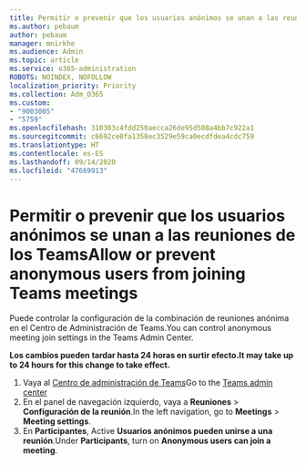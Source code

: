 ```yaml
---
title: Permitir o prevenir que los usuarios anónimos se unan a las reuniones de los Teams
ms.author: pebaum
author: pebaum
manager: mnirkhe
ms.audience: Admin
ms.topic: article
ms.service: o365-administration
ROBOTS: NOINDEX, NOFOLLOW
localization_priority: Priority
ms.collection: Adm_O365
ms.custom:
- "9003005"
- "5759"
ms.openlocfilehash: 310303c4fdd250aecca26de95d508a4bb7c922a1
ms.sourcegitcommit: c6692ce0fa1358ec3529e59ca0ecdfdea4cdc759
ms.translationtype: HT
ms.contentlocale: es-ES
ms.lasthandoff: 09/14/2020
ms.locfileid: "47669913"
---
```

# <a name="allow-or-prevent-anonymous-users-from-joining-teams-meetings"></a><span data-ttu-id="4d943-102">Permitir o prevenir que los usuarios anónimos se unan a las reuniones de los Teams</span><span class="sxs-lookup"><span data-stu-id="4d943-102">Allow or prevent anonymous users from joining Teams meetings</span></span>

<span data-ttu-id="4d943-103">Puede controlar la configuración de la combinación de reuniones anónima en el Centro de Administración de Teams.</span><span class="sxs-lookup"><span data-stu-id="4d943-103">You can control anonymous meeting join settings in the Teams Admin Center.</span></span>

<span data-ttu-id="4d943-104">**Los cambios pueden tardar hasta 24 horas en surtir efecto.**</span><span class="sxs-lookup"><span data-stu-id="4d943-104">**It may take up to 24 hours for this change to take effect.**</span></span>

1.  <span data-ttu-id="4d943-105">Vaya al [Centro de administración de Teams](https://admin.teams.microsoft.com)</span><span class="sxs-lookup"><span data-stu-id="4d943-105">Go to the [Teams admin center](https://admin.teams.microsoft.com)</span></span>
2.  <span data-ttu-id="4d943-106">En el panel de navegación izquierdo, vaya a **Reuniones**  >  **Configuración de la reunión**.</span><span class="sxs-lookup"><span data-stu-id="4d943-106">In the left navigation, go to  **Meetings**  >  **Meeting settings**.</span></span>
3.  <span data-ttu-id="4d943-107">En **Participantes**, Active **Usuarios anónimos pueden unirse a una reunión**.</span><span class="sxs-lookup"><span data-stu-id="4d943-107">Under  **Participants**, turn on  **Anonymous users can join a meeting**.</span></span>